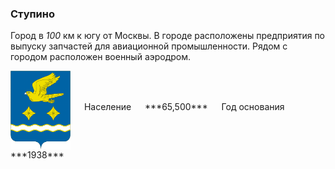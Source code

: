 <!--2021-10-30 01:25:20-->
### Ступино
Город в *100* км к югу от Москвы.
В городе расположены предприятия по выпуску запчастей для авиационной промышленности.
Рядом с городом расположен военный аэродром.

<span class="dt">
  <img src="Stupino.png" align="middle" width="96px"> &emsp; 
<span class="dtc">
  Население &emsp; ***65,500*** &emsp;
  Год&nbsp;основания &emsp; ***1938***
</span>
</span>